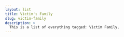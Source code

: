 ```yaml
---
layout: list
title: Victim's Family
slug: victim-family
description: >
  This is a list of everything tagged: Victim Family.
---
```

